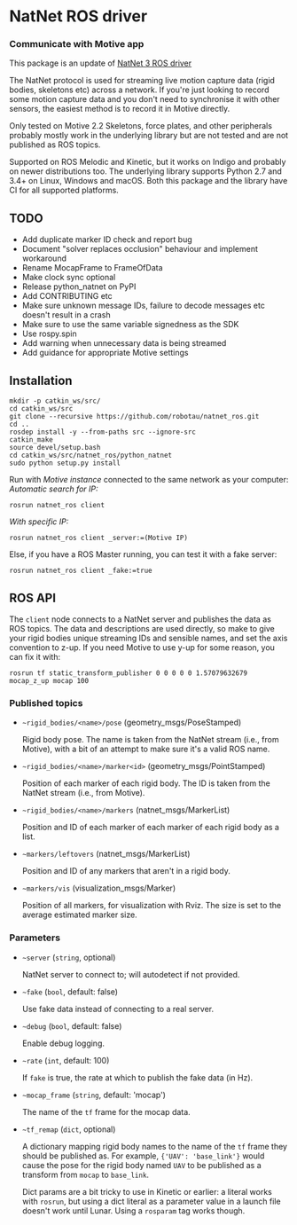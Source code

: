 # NatNet ROS driver
### Communicate with Motive app

This package is an update of [NatNet 3 ROS driver](https://github.com/mje-nz/natnet_ros)

The NatNet protocol is used for streaming live motion capture data (rigid bodies, skeletons etc) across a network.
If you're just looking to record some motion capture data and you don't need to synchronise it with other sensors, the easiest method is to record it in Motive directly.

Only tested on Motive 2.2
Skeletons, force plates, and other peripherals probably mostly work in the underlying library but are not tested and are not published as ROS topics.

Supported on ROS Melodic and Kinetic, but it works on Indigo and probably on newer distributions too.
The underlying library supports Python 2.7 and 3.4+ on Linux, Windows and macOS.
Both this package and the library have CI for all supported platforms.


## TODO

* Add duplicate marker ID check and report bug
* Document "solver replaces occlusion" behaviour and implement workaround
* Rename MocapFrame to FrameOfData
* Make clock sync optional
* Release python_natnet on PyPI
* Add CONTRIBUTING etc
* Make sure unknown message IDs, failure to decode messages etc doesn't result in a crash
* Make sure to use the same variable signedness as the SDK
* Use rospy.spin
* Add warning when unnecessary data is being streamed
* Add guidance for appropriate Motive settings


## Installation

```
mkdir -p catkin_ws/src/
cd catkin_ws/src
git clone --recursive https://github.com/robotau/natnet_ros.git
cd ..
rosdep install -y --from-paths src --ignore-src
catkin_make
source devel/setup.bash
cd catkin_ws/src/natnet_ros/python_natnet
sudo python setup.py install
```

Run with _Motive instance_ connected to the same network as your computer:
_Automatic search for IP:_
```
rosrun natnet_ros client 
```
_With specific IP:_
```
rosrun natnet_ros client _server:=(Motive IP)
```

Else, if you have a ROS Master running, you can test it with a fake server:

```
rosrun natnet_ros client _fake:=true
```


## ROS API

The `client` node connects to a NatNet server and publishes the data as ROS topics.
The data and descriptions are used directly, so make to give your rigid bodies unique streaming IDs and sensible names, and set the axis convention to z-up.
If you need Motive to use y-up for some reason, you can fix it with:

```
rosrun tf static_transform_publisher 0 0 0 0 0 1.57079632679 mocap_z_up mocap 100
```


### Published topics

* `~rigid_bodies/<name>/pose` (geometry_msgs/PoseStamped)

  Rigid body pose.
  The name is taken from the NatNet stream (i.e., from Motive), with a bit of an attempt to make sure it's a valid ROS name.

* `~rigid_bodies/<name>/marker<id>` (geometry_msgs/PointStamped)

  Position of each marker of each rigid body.
  The ID is taken from the NatNet stream (i.e., from Motive).

* `~rigid_bodies/<name>/markers` (natnet_msgs/MarkerList)

  Position and ID of each marker of each marker of each rigid body as a list.

* `~markers/leftovers` (natnet_msgs/MarkerList)

  Position and ID of any markers that aren't in a rigid body.

* `~markers/vis` (visualization_msgs/Marker)

  Position of all markers, for visualization with Rviz.
  The size is set to the average estimated marker size.


### Parameters

* `~server` (`string`, optional)

  NatNet server to connect to; will autodetect if not provided.

* `~fake` (`bool`, default: false)

  Use fake data instead of connecting to a real server.

* `~debug` (`bool`, default: false)

  Enable debug logging.

* `~rate` (`int`, default: 100)

  If `fake` is true, the rate at which to publish the fake data (in Hz).

* `~mocap_frame` (`string`, default: 'mocap')

  The name of the `tf` frame for the mocap data.

* `~tf_remap` (`dict`, optional)

  A dictionary mapping rigid body names to the name of the `tf` frame they should be published as.
  For example, `{'UAV': 'base_link'}` would cause the pose for the rigid body named `UAV` to be published as a transform from `mocap` to `base_link`.

  Dict params are a bit tricky to use in Kinetic or earlier: a literal works with `rosrun`, but using a dict literal as a parameter value in a launch file doesn't work until Lunar.
  Using a `rosparam` tag works though.

